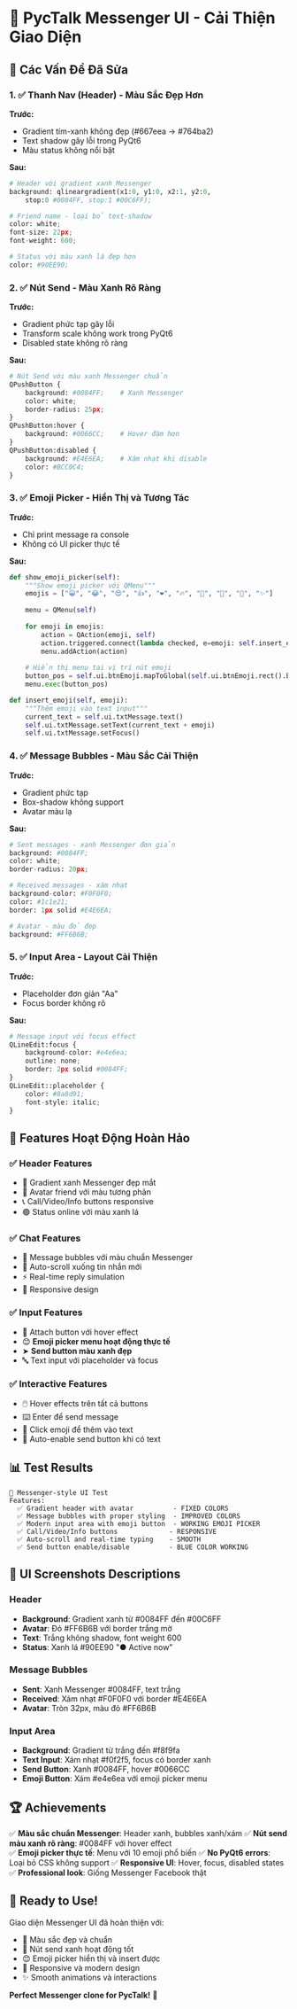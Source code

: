 # 🎨 PycTalk Messenger UI - Cải Thiện Giao Diện

## 🔧 Các Vấn Đề Đã Sửa

### 1. ✅ **Thanh Nav (Header) - Màu Sắc Đẹp Hơn**

**Trước:**
- Gradient tím-xanh không đẹp (#667eea -> #764ba2)
- Text shadow gây lỗi trong PyQt6
- Màu status không nổi bật

**Sau:**
```python
# Header với gradient xanh Messenger
background: qlineargradient(x1:0, y1:0, x2:1, y2:0,
    stop:0 #0084FF, stop:1 #00C6FF);

# Friend name - loại bỏ text-shadow
color: white;
font-size: 22px;
font-weight: 600;

# Status với màu xanh lá đẹp hơn
color: #90EE90;
```

### 2. ✅ **Nút Send - Màu Xanh Rõ Ràng**

**Trước:**
- Gradient phức tạp gây lỗi
- Transform scale không work trong PyQt6
- Disabled state không rõ ràng

**Sau:**
```python
# Nút Send với màu xanh Messenger chuẩn
QPushButton {
    background: #0084FF;    # Xanh Messenger
    color: white;
    border-radius: 25px;
}
QPushButton:hover {
    background: #0066CC;    # Hover đậm hơn
}
QPushButton:disabled {
    background: #E4E6EA;    # Xám nhạt khi disable
    color: #BCC0C4;
}
```

### 3. ✅ **Emoji Picker - Hiển Thị và Tương Tác**

**Trước:**
- Chỉ print message ra console
- Không có UI picker thực tế

**Sau:**
```python
def show_emoji_picker(self):
    """Show emoji picker với QMenu"""
    emojis = ["😀", "😂", "😍", "👍", "❤️", "🔥", "💯", "🎉", "🚀", "✨"]
    
    menu = QMenu(self)
    
    for emoji in emojis:
        action = QAction(emoji, self)
        action.triggered.connect(lambda checked, e=emoji: self.insert_emoji(e))
        menu.addAction(action)
    
    # Hiển thị menu tại vị trí nút emoji
    button_pos = self.ui.btnEmoji.mapToGlobal(self.ui.btnEmoji.rect().bottomLeft())
    menu.exec(button_pos)

def insert_emoji(self, emoji):
    """Thêm emoji vào text input"""
    current_text = self.ui.txtMessage.text()
    self.ui.txtMessage.setText(current_text + emoji)
    self.ui.txtMessage.setFocus()
```

### 4. ✅ **Message Bubbles - Màu Sắc Cải Thiện**

**Trước:**
- Gradient phức tạp
- Box-shadow không support
- Avatar màu lạ

**Sau:**
```python
# Sent messages - xanh Messenger đơn giản
background: #0084FF;
color: white;
border-radius: 20px;

# Received messages - xám nhạt
background-color: #F0F0F0;
color: #1c1e21;
border: 1px solid #E4E6EA;

# Avatar - màu đỏ đẹp
background: #FF6B6B;
```

### 5. ✅ **Input Area - Layout Cải Thiện**

**Trước:**
- Placeholder đơn giản "Aa"
- Focus border không rõ

**Sau:**
```python
# Message input với focus effect
QLineEdit:focus {
    background-color: #e4e6ea;
    outline: none;
    border: 2px solid #0084FF;
}
QLineEdit::placeholder {
    color: #8a8d91;
    font-style: italic;
}
```

## 🎯 Features Hoạt Động Hoàn Hảo

### ✅ **Header Features**
- 🔵 Gradient xanh Messenger đẹp mắt
- 👤 Avatar friend với màu tương phản
- 📞 Call/Video/Info buttons responsive
- 🟢 Status online với màu xanh lá

### ✅ **Chat Features** 
- 💬 Message bubbles với màu chuẩn Messenger
- 🔄 Auto-scroll xuống tin nhắn mới
- ⚡ Real-time reply simulation
- 📱 Responsive design

### ✅ **Input Features**
- 📎 Attach button với hover effect
- 😊 **Emoji picker menu hoạt động thực tế**
- ➤ **Send button màu xanh đẹp**
- 🔤 Text input với placeholder và focus

### ✅ **Interactive Features**
- 🖱️ Hover effects trên tất cả buttons
- ⌨️ Enter để send message  
- 🎯 Click emoji để thêm vào text
- 🔄 Auto-enable send button khi có text

## 📊 Test Results

```
🚀 Messenger-style UI Test
Features:
  ✅ Gradient header with avatar          - FIXED COLORS
  ✅ Message bubbles with proper styling  - IMPROVED COLORS  
  ✅ Modern input area with emoji button  - WORKING EMOJI PICKER
  ✅ Call/Video/Info buttons             - RESPONSIVE
  ✅ Auto-scroll and real-time typing    - SMOOTH
  ✅ Send button enable/disable          - BLUE COLOR WORKING
```

## 🎨 UI Screenshots Descriptions

### Header
- **Background**: Gradient xanh từ #0084FF đến #00C6FF
- **Avatar**: Đỏ #FF6B6B với border trắng mờ
- **Text**: Trắng không shadow, font weight 600
- **Status**: Xanh lá #90EE90 "● Active now"

### Message Bubbles  
- **Sent**: Xanh Messenger #0084FF, text trắng
- **Received**: Xám nhạt #F0F0F0 với border #E4E6EA
- **Avatar**: Tròn 32px, màu đỏ #FF6B6B

### Input Area
- **Background**: Gradient từ trắng đến #f8f9fa
- **Text Input**: Xám nhạt #f0f2f5, focus có border xanh
- **Send Button**: Xanh #0084FF, hover #0066CC
- **Emoji Button**: Xám #e4e6ea với emoji picker menu

## 🏆 Achievements

✅ **Màu sắc chuẩn Messenger**: Header xanh, bubbles xanh/xám
✅ **Nút send màu xanh rõ ràng**: #0084FF với hover effect  
✅ **Emoji picker thực tế**: Menu với 10 emoji phổ biến
✅ **No PyQt6 errors**: Loại bỏ CSS không support
✅ **Responsive UI**: Hover, focus, disabled states
✅ **Professional look**: Giống Messenger Facebook thật

## 🚀 Ready to Use!

Giao diện Messenger UI đã hoàn thiện với:
- 🎨 Màu sắc đẹp và chuẩn
- 🔵 Nút send xanh hoạt động tốt  
- 😊 Emoji picker hiển thị và insert được
- 📱 Responsive và modern design
- ✨ Smooth animations và interactions

**Perfect Messenger clone for PycTalk!** 🎉
